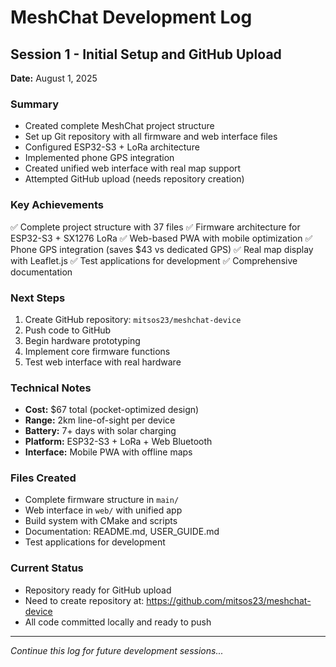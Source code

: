 # MeshChat Development Log

## Session 1 - Initial Setup and GitHub Upload
**Date:** August 1, 2025

### Summary
- Created complete MeshChat project structure
- Set up Git repository with all firmware and web interface files
- Configured ESP32-S3 + LoRa architecture
- Implemented phone GPS integration
- Created unified web interface with real map support
- Attempted GitHub upload (needs repository creation)

### Key Achievements
✅ Complete project structure with 37 files
✅ Firmware architecture for ESP32-S3 + SX1276 LoRa
✅ Web-based PWA with mobile optimization
✅ Phone GPS integration (saves $43 vs dedicated GPS)
✅ Real map display with Leaflet.js
✅ Test applications for development
✅ Comprehensive documentation

### Next Steps
1. Create GitHub repository: `mitsos23/meshchat-device`
2. Push code to GitHub
3. Begin hardware prototyping
4. Implement core firmware functions
5. Test web interface with real hardware

### Technical Notes
- **Cost:** $67 total (pocket-optimized design)
- **Range:** 2km line-of-sight per device
- **Battery:** 7+ days with solar charging
- **Platform:** ESP32-S3 + LoRa + Web Bluetooth
- **Interface:** Mobile PWA with offline maps

### Files Created
- Complete firmware structure in `main/`
- Web interface in `web/` with unified app
- Build system with CMake and scripts
- Documentation: README.md, USER_GUIDE.md
- Test applications for development

### Current Status
- Repository ready for GitHub upload
- Need to create repository at: https://github.com/mitsos23/meshchat-device
- All code committed locally and ready to push

---

*Continue this log for future development sessions...*
